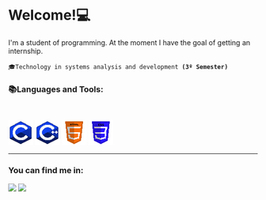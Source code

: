 <h1> Welcome!💻</h1>
<p>I'm a student of programming. At the moment I have the goal of getting an internship.</p>
<code>🎓Technology in systems analysis and development <strong>(3º Semester)</strong></code>

<br>
<h3>📚Languages and Tools:</h3><br>  
<p align="left">
  <img src="img/C-.png">
  <img src="img/CPP.png">
  <img src="img/HTML.png">
<img src="img/CSS.png">

  <!--<img src="https://img.shields.io/badge/HTML5-E34F26?style=for-the-badge&logo=html5&logoColor=white" />
  <img src="https://img.shields.io/badge/CSS3-1572B6?style=for-the-badge&logo=css3&logoColor=white" />
  <img src="https://img.shields.io/badge/JavaScript-F7DF1E?style=for-the-badge&logo=javascript&logoColor=black" />
  <img src="https://img.shields.io/badge/Visual_Studio_Code-0078D4?style=for-the-badge&logo=visual%20studio%20code&logoColor=white" />
 --></p>
 <hr>
 <h3>You can find me in:</h3>
 <p align="left"> <a href="https://www.linkedin.com/in/ErllanRego/"> <img src="https://img.shields.io/badge/LinkedIn-0077B5?style=for-the-badge&logo=linkedin&logoColor=white"></a>
  <a href="https://github.com/ErllanRego"> <img src="https://img.shields.io/badge/GitHub-100000?style=for-the-badge&logo=github&logoColor=white"></a>

</p>
  
    
    




